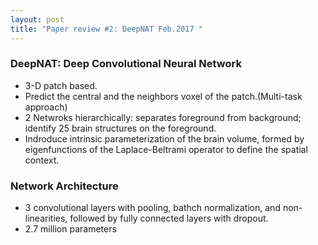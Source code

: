 ```yaml
---
layout: post
title: "Paper review #2: DeepNAT Feb.2017 "
---
```


### DeepNAT: Deep Convolutional Neural Network
* 3-D patch based.
* Predict the central and the neighbors voxel of the patch.(Multi-task approach)
* 2 Netwroks hierarchically: separates foreground from background; identify 25 brain structures on the foreground.
* Indroduce intrinsic parameterization of the brain volume, formed by eigenfunctions of the Laplace-Beltrami operator to define the spatial context.

### Network Architecture
* 3 convolutional layers with pooling, bathch normalization, and non-linearities, followed by fully connected layers with dropout.
* 2.7 million parameters
